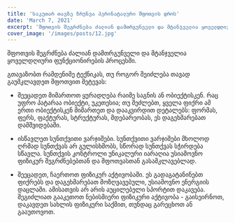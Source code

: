 ```yaml
---
title: 'საკუთარ თავზე ზრუნვა პერინატალური შფოთვის დროს'
date: 'March 7, 2021'
excerpt: 'შფოთვის შეგრძნება ძალიან დამთრგუნველი და მტანჯველია ყოველდღიური ფუნქციონირების პროცესში. '
cover_image: '/images/posts/12.jpg'
---
```


შფოთვის შეგრძნება ძალიან დამთრგუნველი და მტანჯველია ყოველდღიური ფუნქციონირების პროცესში. 

გთავაზობთ რამდენიმე ტექნიკას, თუ როგორ შეიძლება თავად გაუმკლავდეთ შფოთვით შეტევას:

-	შეეცადეთ მიმართოთ ყურადღება რაიმე საგნის ან ობიექტისკენ. რაც უფრო პატარაა ობიექტი, უკეთესია; თუ შეძლებთ, ყველა ფიქრი ამ ერთი ობიექტისკენ მიმართეთ და დააკვირდით დეტალებს: ფორმას, ფერს, ფაქტურას, სტრუქტურას, მდებარეობას, ეს დაგეხმარებათ დამშვიდებაში. 

-	ისწავლეთ სუნთქვითი ვარჯიშები. სუნთქვითი ვარჯიშები მხოლოდ ღრმად სუნთქვას არ გულისხმობს, სწორად სუნთქვას სჭირდება სწავლა. სუნთქვის კონტროლი უნიკალური იარაღია უსიამოვნო ფიზიკურ შეგრძნებებთან და შფოთვასთან გასამკლავებლად. 

-	შეეცადეთ, ჩაერთოთ ფიზიკურ აქტივობაში. ეს გადაგატანინებთ ფიქრებს და დაგეხმარებათ მოზღვავებული, უსიამოვნო ენერგიის დაცლაში. ამისათვის არ არის აუცილებელი სპორტით დაკავება. შეგიძლიათ გააკეთოთ ნებისმიერი ფიზიკური აქტივობა -  გაისეირნოთ, დაკავდეთ სახლის ფიზიკური საქმით, თუნდაც გარეცხოთ ან გააუთოვოთ. 



